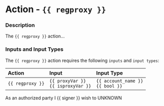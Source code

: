# Action - `{{ regproxy }}`

### Description

The `{{ regproxy }}` action... 

### Inputs and Input Types

The `{{ regproxy }}` action requires the following `inputs` and `input types`:

| Action | Input | Input Type |
|:--|:--|:--|
| `{{ regproxy }}` | `{{ proxyVar }}`<br/>`{{ isproxyVar }}` | `{{ account_name }}`<br/>`{{ bool }}` |

As an authorized party I {{ signer }} wish to UNKNOWN
